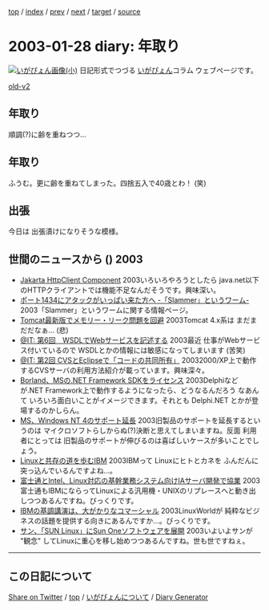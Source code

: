 [top](../index.html) 
 / [index](index.html) 
 / [prev](ig030124.html) 
 / [next](ig030129.html) 
 / [target](https://igapyon.github.io/diary/2003/ig030128.html) 
 / [source](https://github.com/igapyon/diary/blob/gh-pages/2003/ig030128.html.src.md) 

2003-01-28 diary: 年取り
=====================================================================================================
[![いがぴょん画像(小)](https://igapyon.github.io/diary/images/iga200306s.jpg "いがぴょん")](https://igapyon.github.io/diary/memo/memoigapyon.html) 日記形式でつづる [いがぴょん](https://igapyon.github.io/diary/memo/memoigapyon.html)コラム ウェブページです。

[old-v2](ig030128-orig.html)

## 年取り

順調(?)に齢を重ねつつ…


## 年取り

ふうむ。更に齢を重ねてしまった。四捨五入で40歳とわ！ (笑)

## 出張

今日は 出張漬けになりそうな模様。

## 世間のニュースから () 2003

* [Jakarta HttpClient Component](http://jakarta.apache.org/commons/httpclient/)  2003いろいろやろうとしたら java.net以下のHTTPクライアントでは機能不足なんだそうです。興味深い。
* [ポート1434にアタックがいっぱい来た方へ -「Slammer」というワーム-](http://gigazine.net/News/html/lg/000854.htm)  2003「Slammer」というワームに関する情報ページ。
* [Tomcat最新版でメモリー・リーク問題を回避](http://itpro.nikkeibp.co.jp/free/NOS/NEWS/20030124/2/)  2003Tomcat 4.x系は まだまだだなぁ… (悲)
* [@IT: 第6回　WSDLでWebサービスを記述する](http://www.atmarkit.co.jp/fjava/rensai2/wbsrvic06/wbsrvic06_0.html)  2003最近 仕事がWebサービス付いているので WSDLとかの情報には敏感になってしまいます (苦笑)
* [@IT: 第2回 CVSとEclipseで「コードの共同所有」](http://www.atmarkit.co.jp/fjava/devs/xpd02/xpd02.html)  20032000/XP上で動作するCVSサーバの利用方法紹介が載っています。興味深々。
* [Borland、MSの.NET Framework SDKをライセンス](http://www.zdnet.co.jp/news/0301/28/nebt_01.html)  2003Delphiなどが.NET Framework上で動作するようになったら、どうなるんだろう なあんて いろいろ面白いことがイメージできます。それとも Delphi.NET とかが登場するのかしらん。
* [MS、Windows NT 4のサポート延長](http://www.zdnet.co.jp/news/0301/28/nebt_07.html)  2003旧製品のサポートを延長するというのは マイクロソフトらしからぬ(?)決断と思えてしまいますね。反面 利用者にとっては 旧製品のサポートが伸びるのは喜ばしいケースが多いことでしょう。
* [Linuxと共存の道を歩むIBM](http://www.zdnet.co.jp/enterprise/0301/24/epn17.html)  2003IBMって Linuxにヒトとカネを ふんだんに突っ込んでいるんですよね…。
* [富士通とIntel、Linux対応の基幹業務システム向けIAサーバ開発で協業](http://www.zdnet.co.jp/news/0301/24/njbt_01.html)  2003富士通もIBMにならってLinuxによる汎用機・UNIXのリプレースへと動き出しつつあるんですね。びっくりです。
* [IBMの基調講演は、大がかりなコマーシャル](http://www.zdnet.co.jp/enterprise/0301/24/epn11.html)  2003LinuxWorldが 純粋なビジネスの話題を提供する向きにあるんですか…。びっくりです。
* [サン、「SUN Linux」にSun Oneソフトウェアを展開](http://www.zdnet.co.jp/enterprise/0301/24/epn14.html)  2003いよいよサンが "観念" してLinuxに重心を移し始めつつあるんですね。世も世ですねぇ。

----------------------------------------------------------------------------------------------------

## この日記について

[Share on Twitter](https://twitter.com/intent/tweet?hashtags=igapyon%2Cdiary%2C%E3%81%84%E3%81%8C%E3%81%B4%E3%82%87%E3%82%93&text=%E5%B9%B4%E5%8F%96%E3%82%8A&url=https%3A%2F%2Figapyon.github.io%2Fdiary%2F2003%2Fig030128.html) / [top](../index.html) / [いがぴょんについて](https://igapyon.github.io/diary/memo/memoigapyon.html) / [Diary Generator](https://github.com/igapyon/igapyonv3)
